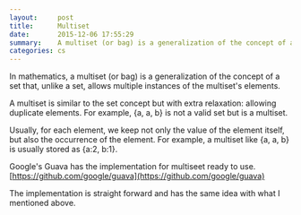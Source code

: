 ```yaml
---
layout:     post
title:      Multiset 
date:       2015-12-06 17:55:29
summary:    A multiset (or bag) is a generalization of the concept of a set that, unlike a set, allows multiple instances of the multiset's elements. 
categories: cs 
---
```


In mathematics, a multiset (or bag) is a generalization of the concept of a set that, unlike a set, allows multiple instances of the multiset's elements.

A multiset is similar to the set concept but with extra relaxation: allowing duplicate elements.  For example, {a, a, b} is not a valid set but is a multiset. 

Usually, for each element, we keep not only the value of the element itself, but also the occurrence of the element. For example, a multiset like {a, a, b} is usually stored as {a:2, b:1}.

Google's Guava has the implementation for multiseet ready to use. [https://github.com/google/guava](https://github.com/google/guava)

The implementation is straight forward and has the same idea with what I mentioned above.


